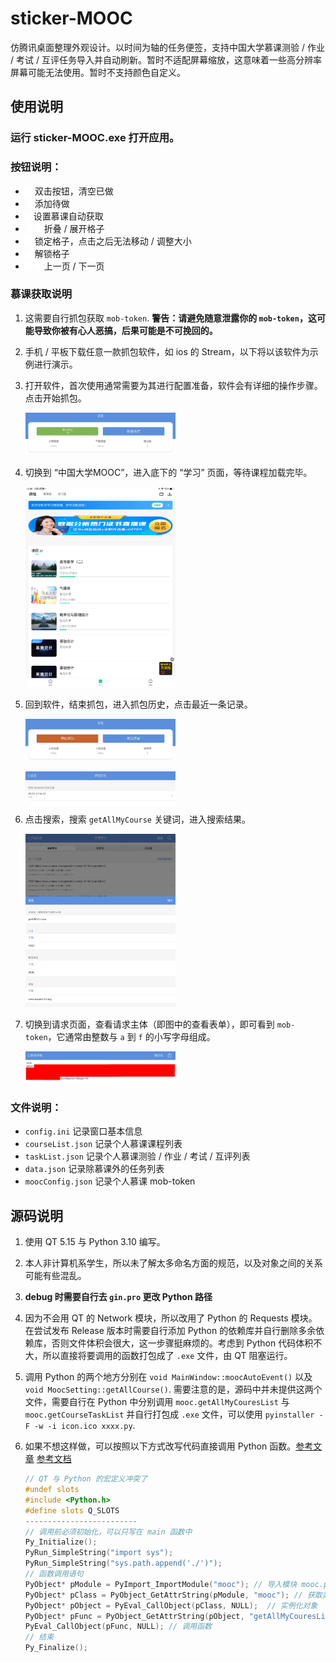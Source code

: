 # sticker-MOOC

仿腾讯桌面整理外观设计。以时间为轴的任务便签，支持中国大学慕课测验 / 作业 / 考试 / 互评任务导入并自动刷新。暂时不适配屏幕缩放，这意味着一些高分辨率屏幕可能无法使用。暂时不支持颜色自定义。

## 使用说明

### 运行 sticker-MOOC.exe 打开应用。

### 按钮说明：
   
   - ![delButton](/src/icon/delButton.png) 双击按钮，清空已做
   - ![addButton](/src/icon/addButton.png) 添加待做
   - ![settingButton](/src/icon/settingButton.png) 设置慕课自动获取
   - ![foldButoon](/src/icon/foldButton.png) ![openButton](/src/icon/openButton.png) 折叠 / 展开格子
   - ![lockButton](/src/icon/lockButton-locked.png) 锁定格子，点击之后无法移动 / 调整大小
   - ![unlockButton](/src/icon/lockButton-unlocked.png) 解锁格子
   - ![prevPage](/src/icon/prevPage.png) ![nextPage](/src/icon/nextPage.png) 上一页 / 下一页

### 慕课获取说明

   1. 这需要自行抓包获取 `mob-token`. **警告：请避免随意泄露你的 `mob-token`，这可能导致你被有心人恶搞，后果可能是不可挽回的。**
   
   2. 手机 / 平板下载任意一款抓包软件，如 ios 的 Stream，以下将以该软件为示例进行演示。
   
   3. 打开软件，首次使用通常需要为其进行配置准备，软件会有详细的操作步骤。点击开始抓包。

        <img src="/image/1.PNG" width="50%" ></img>

   4. 切换到 “中国大学MOOC”，进入底下的 “学习” 页面，等待课程加载完毕。

        <img src="/image/2.PNG" width="50%" ></img>

   5. 回到软件，结束抓包，进入抓包历史，点击最近一条记录。

        <img src="/image/3.PNG" width="50%" ></img>

        <img src="/image/4.PNG" width="50%" ></img>

   6. 点击搜索，搜索 `getAllMyCourse` 关键词，进入搜索结果。

        <img src="/image/5.PNG" width="50%" ></img>

   7. 切换到请求页面，查看请求主体（即图中的查看表单），即可看到 `mob-token`，它通常由整数与 `a` 到 `f` 的小写字母组成。

        <img src="/image/6.PNG" width="50%" ></img>

### 文件说明：

   - `config.ini` 记录窗口基本信息
   - `courseList.json` 记录个人慕课课程列表
   - `taskList.json` 记录个人慕课测验 / 作业 / 考试 / 互评列表
   - `data.json` 记录除慕课外的任务列表
   - `moocConfig.json` 记录个人慕课 mob-token

## 源码说明

   1. 使用 QT 5.15 与 Python 3.10 编写。
   
   2. 本人非计算机系学生，所以未了解太多命名方面的规范，以及对象之间的关系可能有些混乱。
   
   3. **debug 时需要自行去 `gin.pro` 更改 Python 路径**
   
   4. 因为不会用 QT 的 Network 模块，所以改用了 Python 的 Requests 模块。在尝试发布 Release 版本时需要自行添加 Python 的依赖库并自行删除多余依赖库，否则文件体积会很大，这一步骤挺麻烦的。考虑到 Python 代码体积不大，所以直接将要调用的函数打包成了 `.exe` 文件，由 QT 阻塞运行。
   
   5. 调用 Python 的两个地方分别在 `void MainWindow::moocAutoEvent()` 以及 `void MoocSetting::getAllCourse()`. 需要注意的是，源码中并未提供这两个文件，需要自行在 Python 中分别调用 `mooc.getAllMyCouresList` 与 `mooc.getCourseTaskList` 并自行打包成 `.exe` 文件，可以使用 `pyinstaller -F -w -i icon.ico xxxx.py`.
   
   6. 如果不想这样做，可以按照以下方式改写代码直接调用 Python 函数。[参考文章](https://zhuanlan.zhihu.com/p/450318119) [参考文档](https://docs.python.org/3/)

       ```cpp
       // QT 与 Python 的宏定义冲突了
       #undef slots
       #include <Python.h>
       #define slots Q_SLOTS
       -------------------------
       // 调用前必须初始化，可以只写在 main 函数中
       Py_Initialize();
       PyRun_SimpleString("import sys");
       PyRun_SimpleString("sys.path.append('./')");
       // 函数调用语句
       PyObject* pModule = PyImport_ImportModule("mooc"); // 导入模块 mooc.py
       PyObject* pClass = PyObject_GetAttrString(pModule, "mooc"); // 获取类名
       PyObject* pObject = PyEval_CallObject(pClass, NULL);  // 实例化对象
       PyObject* pFunc = PyObject_GetAttrString(pObject, "getAllMyCouresList"); // 获取成员函数
       PyEval_CallObject(pFunc, NULL); // 调用函数
       // 结束
       Py_Finalize();
       ```
